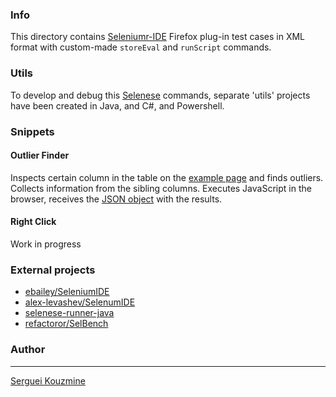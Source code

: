 ### Info
This directory contains [Seleniumr-IDE](http://www.seleniumhq.org/docs/02_selenium_ide.jsp) Firefox plug-in test cases in XML format with custom-made `storeEval` and `runScript` commands. 

### Utils
To develop and debug this 
[Selenese](http://www.seleniumhq.org/docs/02_selenium_ide.jsp#javascript-and-selenese-parameters) commands,
separate 'utils' projects have been created in Java, and C#, and Powershell.

### Snippets

#### Outlier Finder
Inspects certain column in the table on the [example page]() and finds outliers.
Collects information from the sibling columns. 
Executes JavaScript in the browser, receives the [JSON object](https://processing.org/reference/JSONObject.html) with the results.

#### Right Click
Work in progress

### External projects

 * [ebailey/SeleniumIDE](https://github.com/ebailey-vp/SeleniumIDE)
 * [alex-levashev/SelenumIDE](https://github.com/alex-levashev/SeleniumIDE)
 * [selenese-runner-java](https://github.com/vmi/selenese-runner-java)
 * [refactoror/SelBench](https://github.com/refactoror/SelBench)

### Author
------
[Serguei Kouzmine](kouzmine_serguei@yahoo.com)
